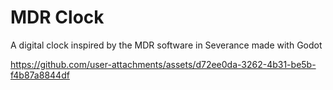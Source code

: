 
# MDR Clock

A digital clock inspired by the MDR software in Severance made with Godot

https://github.com/user-attachments/assets/d72ee0da-3262-4b31-be5b-f4b87a8844df

